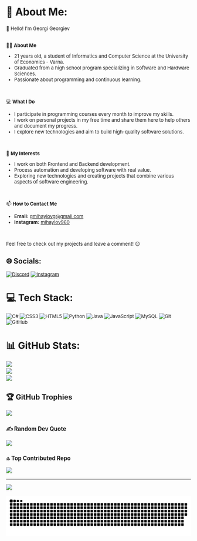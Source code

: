 # 💫 About Me:

<span style="font-size: small;">  
👋 Hello! I'm Georgi Georgiev  
<br><br>

👨‍🎓 **About Me**  
- 21 years old, a student of Informatics and Computer Science at the University of Economics - Varna.  
- Graduated from a high school program specializing in Software and Hardware Sciences.  
- Passionate about programming and continuous learning.  
<br>

💻 **What I Do**  
- I participate in programming courses every month to improve my skills.  
- I work on personal projects in my free time and share them here to help others and document my progress.  
- I explore new technologies and aim to build high-quality software solutions.  
<br>

🎯 **My Interests**  
- I work on both Frontend and Backend development.  
- Process automation and developing software with real value.  
- Exploring new technologies and creating projects that combine various aspects of software engineering.  
<br>

📫 **How to Contact Me**  
- **Email:** [gmihaylovg@gmail.com](mailto:gmihaylovg@gmail.com)  
- **Instagram:** [mihaylov960](https://instagram.com/mihaylov960)  
<br>

Feel free to check out my projects and leave a comment! 😊  
</span>




## 🌐 Socials:
[![Discord](https://img.shields.io/badge/Discord-%237289DA.svg?logo=discord&logoColor=white)](https://discord.gg/bggeorge1912#2348) [![Instagram](https://img.shields.io/badge/Instagram-%23E4405F.svg?logo=Instagram&logoColor=white)](https://instagram.com/mihaylov960) 

# 💻 Tech Stack:
![C#](https://img.shields.io/badge/c%23-%23239120.svg?style=for-the-badge&logo=csharp&logoColor=white) ![CSS3](https://img.shields.io/badge/css3-%231572B6.svg?style=for-the-badge&logo=css3&logoColor=white) ![HTML5](https://img.shields.io/badge/html5-%23E34F26.svg?style=for-the-badge&logo=html5&logoColor=white) ![Python](https://img.shields.io/badge/python-3670A0?style=for-the-badge&logo=python&logoColor=ffdd54) ![Java](https://img.shields.io/badge/java-%23ED8B00.svg?style=for-the-badge&logo=openjdk&logoColor=white) ![JavaScript](https://img.shields.io/badge/javascript-%23323330.svg?style=for-the-badge&logo=javascript&logoColor=%23F7DF1E) ![MySQL](https://img.shields.io/badge/mysql-4479A1.svg?style=for-the-badge&logo=mysql&logoColor=white) ![Git](https://img.shields.io/badge/git-%23F05033.svg?style=for-the-badge&logo=git&logoColor=white) ![GitHub](https://img.shields.io/badge/github-%23121011.svg?style=for-the-badge&logo=github&logoColor=white)
# 📊 GitHub Stats:
![](https://github-readme-stats.vercel.app/api?username=GeorgiGeorgiev-IT&theme=radical&hide_border=true&include_all_commits=false&count_private=false)<br/>
![](https://github-readme-streak-stats.herokuapp.com/?user=GeorgiGeorgiev-IT&theme=radical&hide_border=true)<br/>
![](https://github-readme-stats.vercel.app/api/top-langs/?username=GeorgiGeorgiev-IT&theme=radical&hide_border=true&include_all_commits=false&count_private=false&layout=compact)

## 🏆 GitHub Trophies
![](https://github-profile-trophy.vercel.app/?username=GeorgiGeorgiev-IT&theme=radical&no-frame=false&no-bg=false&margin-w=4)

### ✍️ Random Dev Quote
![](https://quotes-github-readme.vercel.app/api?type=horizontal&theme=radical)

### 🔝 Top Contributed Repo
![](https://github-contributor-stats.vercel.app/api?username=GeorgiGeorgiev-IT&limit=5&theme=dark&combine_all_yearly_contributions=true)

---
[![](https://visitcount.itsvg.in/api?id=GeorgiGeorgiev-IT&icon=0&color=0)](https://visitcount.itsvg.in)

![snake gif](https://github.com/GeorgiGeorgiev-IT/GeorgiGeorgiev-IT/blob/output/github-snake-dark.svg)

<!-- Proudly created with GPRM ( https://gprm.itsvg.in ) -->

